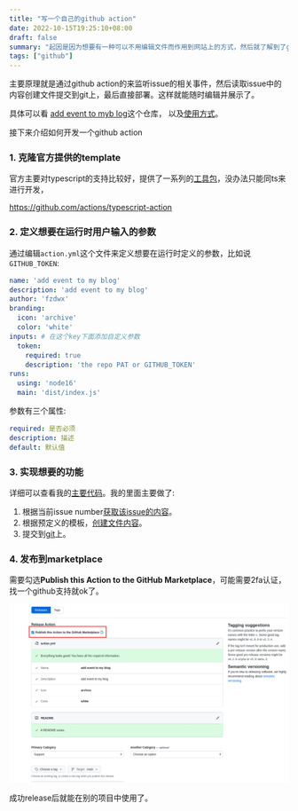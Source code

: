 ```yaml
---
title: "写一个自己的github action"
date: 2022-10-15T19:25:10+08:00
draft: false
summary: "起因是因为想要有一种可以不用编辑文件而作用到网站上的方式，然后就了解到了github action的形式。"
tags: ["github"]
---
```


主要原理就是通过github action的来监听issue的相关事件，然后读取issue中的内容创建文件提交到git上，最后直接部署。这样就能随时编辑并展示了。

具体可以看 [add event to myb log](https://github.com/fzdwx/add-event-to-myblog)这个仓库，
以及[使用方式](https://github.com/fzdwx/fzdwx.github.io/blob/main/.github/workflows/add-event.yml)。

接下来介绍如何开发一个github action

### 1. 克隆官方提供的template

官方主要对typescript的支持比较好，提供了一系列的[工具包](https://github.com/actions/toolkit)，没办法只能同ts来进行开发，

https://github.com/actions/typescript-action

### 2. 定义想要在运行时用户输入的参数

通过编辑`action.yml`这个文件来定义想要在运行时定义的参数，比如说`GITHUB_TOKEN`:

```yaml
name: 'add event to my blog'
description: 'add event to my blog'
author: 'fzdwx'
branding:
  icon: 'archive'
  color: 'white'
inputs: # 在这个key下面添加自定义参数
  token:
    required: true
    description: 'the repo PAT or GITHUB_TOKEN'
runs:
  using: 'node16'
  main: 'dist/index.js'
```

参数有三个属性:

```yaml
required: 是否必须
description: 描述
default: 默认值
```

### 3. 实现想要的功能

详细可以查看我的[主要代码](https://github.com/fzdwx/add-event-to-myblog/blob/v2.1/src/main.ts)。我的里面主要做了:

1. 根据当前issue number[获取该issue的内容](https://github.com/fzdwx/add-event-to-myblog/blob/v2.1/src/main.ts#L16)。
2. 根据预定义的模板，[创建文件内容](https://github.com/fzdwx/add-event-to-myblog/blob/v2.1/src/main.ts#L18-L33)。
3. 提交到[git](https://github.com/fzdwx/add-event-to-myblog/blob/v2.1/src/main.ts#L34-L38)上。

### 4. 发布到marketplace

需要勾选**Publish this Action to the GitHub Marketplace**，可能需要2fa认证，找一个github支持就ok了。

![Figure 1](/images/8.png)

成功release后就能在别的项目中使用了。